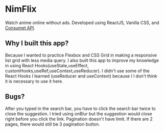 # NimFlix

Watch anime online without ads.
Developed using ReactJS, Vanilla CSS, and [Consumet API](https://docs.consumet.org).

## Why I built this app?

Because I wanted to practice Flexbox and CSS Grid in making a responsive list grid with less media query.
I also built this app to improve my knowledge in using React Hooks(useState,useEffect, customHooks,useRef,useContext,useReducer). I didn't use some of the React Hooks I learned (useReducer and useContext) because I I don't think it is necessary to use it here.

## Bugs?

After you typed in the search bar, you have to click the search bar twice to close the suggestion. I tried using onBlur but the suggestion would close right before you click the link.
Pagination doesn't have limit. If there are 2 pages, there would still be 3 pagination button.
